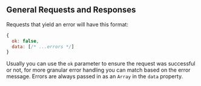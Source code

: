 ## General Requests and Responses

Requests that yield an error will have this format:

```js
{
  ok: false,
  data: [/* ...errors */]
}
```

Usually you can use the `ok` parameter to ensure the request was successful or not, for more granular error handling you can match based on the error message. Errors are always passed in as an `Array` in the `data` property.
